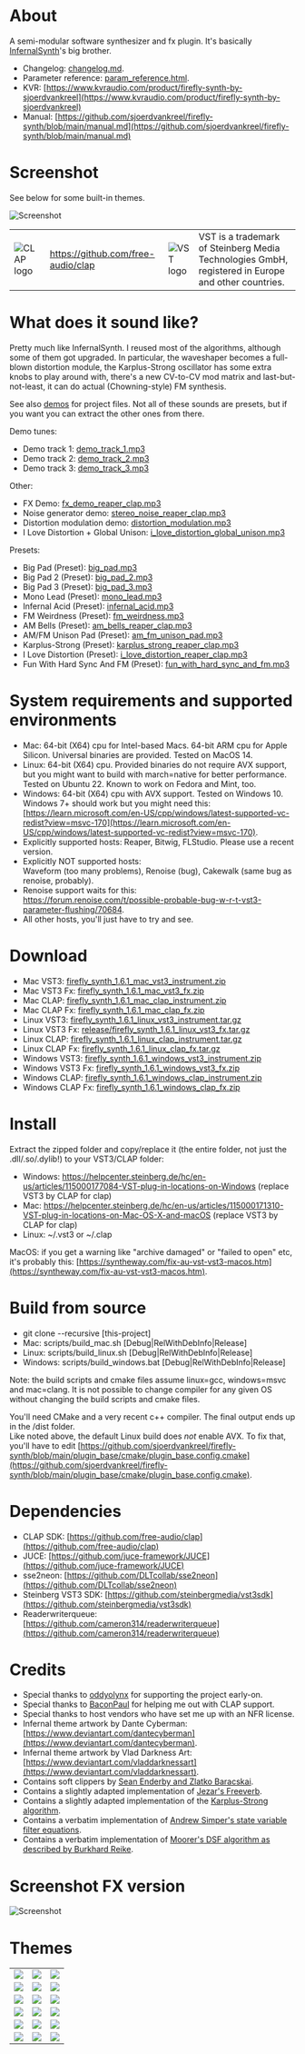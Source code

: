 # About

A semi-modular software synthesizer and fx plugin.
It's basically [InfernalSynth](https://github.com/sjoerdvankreel/infernal-synth)'s big brother.

- Changelog: [changelog.md](changelog.md).
- Parameter reference: [param_reference.html](https://htmlpreview.github.io/?https://github.com/sjoerdvankreel/firefly-synth/blob/main/param_reference.html).
- KVR: [https://www.kvraudio.com/product/firefly-synth-by-sjoerdvankreel](https://www.kvraudio.com/product/firefly-synth-by-sjoerdvankreel)
- Manual: [https://github.com/sjoerdvankreel/firefly-synth/blob/main/manual.md](https://github.com/sjoerdvankreel/firefly-synth/blob/main/manual.md)

# Screenshot

See below for some built-in themes.

![Screenshot](static/screenshot_firefly_dark.png)

<table>
  <tr>
    <td><img alt="CLAP logo" src="static/clap_logo.png"/></td>
    <td><a href="https://github.com/free-audio/clap">https://github.com/free-audio/clap</a></td>
    <td><img alt="VST logo" src="static/vst_logo.png"/></td>
    <td>VST is a trademark of Steinberg Media Technologies GmbH, registered in Europe and other countries.</td>
  </tr>
</table>

# What does it sound like?

Pretty much like InfernalSynth. I reused most of the algorithms, although some of them got upgraded. In particular,
the waveshaper becomes a full-blown distortion module, the Karplus-Strong oscillator has some extra knobs to play
around with, there's a new CV-to-CV mod matrix and last-but-not-least, it can do actual (Chowning-style) FM synthesis.

See also [demos](https://github.com/sjoerdvankreel/firefly-synth/tree/main/demos) for project files.
Not all of these sounds are presets, but if you want you can extract the other ones from there.

Demo tunes:
- Demo track 1: [demo_track_1.mp3](https://github.com/sjoerdvankreel/firefly-synth-storage/raw/main/render/demo_track_1.mp3)
- Demo track 2: [demo_track_2.mp3](https://github.com/sjoerdvankreel/firefly-synth-storage/raw/main/render/demo_track_2.mp3)
- Demo track 3: [demo_track_3.mp3](https://github.com/sjoerdvankreel/firefly-synth-storage/raw/main/render/demo_track_3.mp3)

Other:
- FX Demo: [fx_demo_reaper_clap.mp3](https://github.com/sjoerdvankreel/firefly-synth-storage/raw/main/render/fx_demo_reaper_clap.mp3)
- Noise generator demo: [stereo_noise_reaper_clap.mp3](https://github.com/sjoerdvankreel/firefly-synth-storage/raw/main/render/stereo_noise_reaper_clap.mp3)
- Distortion modulation demo: [distortion_modulation.mp3](https://github.com/sjoerdvankreel/firefly-synth-storage/raw/main/render/distortion_modulation.mp3)
- I Love Distortion + Global Unison: [i_love_distortion_global_unison.mp3](https://github.com/sjoerdvankreel/firefly-synth-storage/raw/main/render/i_love_distortion_global_unison.mp3)

Presets:
- Big Pad (Preset): [big_pad.mp3](https://github.com/sjoerdvankreel/firefly-synth-storage/raw/main/render/big_pad.mp3)
- Big Pad 2 (Preset): [big_pad_2.mp3](https://github.com/sjoerdvankreel/firefly-synth-storage/raw/main/render/big_pad_2.mp3)
- Big Pad 3 (Preset): [big_pad_3.mp3](https://github.com/sjoerdvankreel/firefly-synth-storage/raw/main/render/big_pad_3.mp3)
- Mono Lead (Preset): [mono_lead.mp3](https://github.com/sjoerdvankreel/firefly-synth-storage/raw/main/render/mono_lead_reaper_clap.mp3)
- Infernal Acid (Preset): [infernal_acid.mp3](https://github.com/sjoerdvankreel/firefly-synth-storage/raw/main/render/infernal_acid.mp3)
- FM Weirdness (Preset): [fm_weirdness.mp3](https://github.com/sjoerdvankreel/firefly-synth-storage/raw/main/render/fm_weirdness.mp3)
- AM Bells (Preset): [am_bells_reaper_clap.mp3](https://github.com/sjoerdvankreel/firefly-synth-storage/raw/main/render/am_bells_reaper_clap.mp3)
- AM/FM Unison Pad (Preset): [am_fm_unison_pad.mp3](https://github.com/sjoerdvankreel/firefly-synth-storage/raw/main/render/am_fm_unison_pad.mp3)
- Karplus-Strong (Preset): [karplus_strong_reaper_clap.mp3](https://github.com/sjoerdvankreel/firefly-synth-storage/raw/main/render/karplus_strong_reaper_clap.mp3)
- I Love Distortion (Preset): [i_love_distortion_reaper_clap.mp3](https://github.com/sjoerdvankreel/firefly-synth-storage/raw/main/render/i_love_distortion_reaper_clap.mp3)
- Fun With Hard Sync And FM (Preset): [fun_with_hard_sync_and_fm.mp3](https://github.com/sjoerdvankreel/firefly-synth-storage/raw/main/render/fun_with_hard_sync_and_fm.mp3)

# System requirements and supported environments
- Mac: 64-bit (X64) cpu for Intel-based Macs. 64-bit ARM cpu for Apple Silicon. Universal binaries are provided. Tested on MacOS 14.
- Linux: 64-bit (X64) cpu. Provided binaries do not require AVX support, but you might want to build with march=native for better performance. Tested on Ubuntu 22. Known to work on Fedora and Mint, too.
- Windows: 64-bit (X64) cpu with AVX support. Tested on Windows 10. Windows 7+ should work but you might need this:<br/>[https://learn.microsoft.com/en-US/cpp/windows/latest-supported-vc-redist?view=msvc-170](https://learn.microsoft.com/en-US/cpp/windows/latest-supported-vc-redist?view=msvc-170).
- Explicitly supported hosts: Reaper, Bitwig, FLStudio. Please use a recent version.
- Explicitly NOT supported hosts:<br/>Waveform (too many problems), Renoise (bug), Cakewalk (same bug as renoise, probably).
- Renoise support waits for this:<br/>https://forum.renoise.com/t/possible-probable-bug-w-r-t-vst3-parameter-flushing/70684.
- All other hosts, you'll just have to try and see.

# Download
- Mac VST3: [firefly_synth_1.6.1_mac_vst3_instrument.zip](https://github.com/sjoerdvankreel/firefly-synth-storage/raw/main/release/firefly_synth_1.6.1_mac_vst3_instrument.zip)
- Mac VST3 Fx: [firefly_synth_1.6.1_mac_vst3_fx.zip](https://github.com/sjoerdvankreel/firefly-synth-storage/raw/main/release/firefly_synth_1.6.1_mac_vst3_fx.zip)
- Mac CLAP: [firefly_synth_1.6.1_mac_clap_instrument.zip](https://github.com/sjoerdvankreel/firefly-synth-storage/raw/main/release/firefly_synth_1.6.1_mac_clap_instrument.zip)
- Mac CLAP Fx: [firefly_synth_1.6.1_mac_clap_fx.zip](https://github.com/sjoerdvankreel/firefly-synth-storage/raw/main/release/firefly_synth_1.6.1_mac_clap_fx.zip)
- Linux VST3: [firefly_synth_1.6.1_linux_vst3_instrument.tar.gz](https://github.com/sjoerdvankreel/firefly-synth-storage/raw/main/release/firefly_synth_1.6.1_linux_vst3_instrument.tar.gz)
- Linux VST3 Fx: [release/firefly_synth_1.6.1_linux_vst3_fx.tar.gz](https://github.com/sjoerdvankreel/firefly-synth-storage/raw/main/release/firefly_synth_1.6.1_linux_vst3_fx.tar.gz)
- Linux CLAP: [firefly_synth_1.6.1_linux_clap_instrument.tar.gz](https://github.com/sjoerdvankreel/firefly-synth-storage/raw/main/release/firefly_synth_1.6.1_linux_clap_instrument.tar.gz)
- Linux CLAP Fx: [firefly_synth_1.6.1_linux_clap_fx.tar.gz](https://github.com/sjoerdvankreel/firefly-synth-storage/raw/main/release/firefly_synth_1.6.1_linux_clap_fx.tar.gz)
- Windows VST3: [firefly_synth_1.6.1_windows_vst3_instrument.zip](https://github.com/sjoerdvankreel/firefly-synth-storage/raw/main/release/firefly_synth_1.6.1_windows_vst3_instrument.zip)
- Windows VST3 Fx: [firefly_synth_1.6.1_windows_vst3_fx.zip](https://github.com/sjoerdvankreel/firefly-synth-storage/raw/main/release/firefly_synth_1.6.1_windows_vst3_fx.zip)
- Windows CLAP: [firefly_synth_1.6.1_windows_clap_instrument.zip](https://github.com/sjoerdvankreel/firefly-synth-storage/raw/main/release/firefly_synth_1.6.1_windows_clap_instrument.zip)
- Windows CLAP Fx: [firefly_synth_1.6.1_windows_clap_fx.zip](https://github.com/sjoerdvankreel/firefly-synth-storage/raw/main/release/firefly_synth_1.6.1_windows_clap_fx.zip)

# Install
Extract the zipped folder and copy/replace it (the entire folder, not just the .dll/.so/.dylib!) to your VST3/CLAP folder:

- Windows: https://helpcenter.steinberg.de/hc/en-us/articles/115000177084-VST-plug-in-locations-on-Windows (replace VST3 by CLAP for clap)
- Mac: https://helpcenter.steinberg.de/hc/en-us/articles/115000171310-VST-plug-in-locations-on-Mac-OS-X-and-macOS (replace VST3 by CLAP for clap)
- Linux: ~/.vst3 or ~/.clap

MacOS: if you get a warning like "archive damaged" or "failed to open" etc, it's probably this: [https://syntheway.com/fix-au-vst-vst3-macos.htm](https://syntheway.com/fix-au-vst-vst3-macos.htm).

# Build from source
- git clone --recursive [this-project]
- Mac: scripts/build_mac.sh [Debug|RelWithDebInfo|Release]
- Linux: scripts/build_linux.sh [Debug|RelWithDebInfo|Release]
- Windows: scripts/build_windows.bat [Debug|RelWithDebInfo|Release]

Note: the build scripts and cmake files assume linux=gcc, windows=msvc and mac=clang.
It is not possible to change compiler for any given OS without changing the build scripts and cmake files.

You'll need CMake and a very recent c++ compiler. The final output ends up in the /dist folder. <br/>
Like noted above, the default Linux build does *not* enable AVX.
To fix that, you'll have to edit [https://github.com/sjoerdvankreel/firefly-synth/blob/main/plugin_base/cmake/plugin_base.config.cmake](https://github.com/sjoerdvankreel/firefly-synth/blob/main/plugin_base/cmake/plugin_base.config.cmake).

# Dependencies
- CLAP SDK: [https://github.com/free-audio/clap](https://github.com/free-audio/clap)
- JUCE: [https://github.com/juce-framework/JUCE](https://github.com/juce-framework/JUCE)
- sse2neon: [https://github.com/DLTcollab/sse2neon](https://github.com/DLTcollab/sse2neon)
- Steinberg VST3 SDK: [https://github.com/steinbergmedia/vst3sdk](https://github.com/steinbergmedia/vst3sdk)
- Readerwriterqueue: [https://github.com/cameron314/readerwriterqueue](https://github.com/cameron314/readerwriterqueue)

# Credits
- Special thanks to [oddyolynx](https://github.com/tank-trax) for supporting the project early-on.
- Special thanks to [BaconPaul](https://baconpaul.org/) for helping me out with CLAP support.
- Special thanks to host vendors who have set me up with an NFR license.
- Infernal theme artwork by Dante Cyberman: [https://www.deviantart.com/dantecyberman](https://www.deviantart.com/dantecyberman).
- Infernal theme artwork by Vlad Darkness Art: [https://www.deviantart.com/vladdarknessart](https://www.deviantart.com/vladdarknessart).
- Contains soft clippers by [Sean Enderby and Zlatko Baracskai](https://dafx.de/paper-archive/2012/papers/dafx12_submission_45.pdf).
- Contains a slightly adapted implementation of [Jezar's Freeverb](https://github.com/sinshu/freeverb).
- Contains a slightly adapted implementation of the [Karplus-Strong algorithm](https://blog.demofox.org/2016/06/16/synthesizing-a-pluked-string-sound-with-the-karplus-strong-algorithm).
- Contains a verbatim implementation of [Andrew Simper's state variable filter equations](https://cytomic.com/files/dsp/SvfLinearTrapOptimised2.pdf).
- Contains a verbatim implementation of [Moorer's DSF algorithm as described by Burkhard Reike](https://www.verklagekasper.de/synths/dsfsynthesis/dsfsynthesis.html).

# Screenshot FX version

![Screenshot](static/screenshot_fx_firefly_dark.png)

# Themes

<table>
  <tr>
    <td><img src="static/screenshot_firefly_dark.png"/></td>
    <td><img src="static/screenshot_firefly_light.png"/></td>
    <td><img src="static/screenshot_firefly_flat.png"/></td>
  </tr>
  <tr>
    <td><img src="static/screenshot_infernal_dark.png"/></td>
    <td><img src="static/screenshot_infernal_light.png"/></td>
    <td><img src="static/screenshot_infernal_flat.png"/></td>
  </tr>
  <tr>
    <td><img src="static/screenshot_mauve_dark.png"/></td>
    <td><img src="static/screenshot_mauve_light.png"/></td>
    <td><img src="static/screenshot_mauve_flat.png"/></td>
  </tr>
  <tr>
    <td><img src="static/screenshot_cyan_dark.png"/></td>
    <td><img src="static/screenshot_cyan_light.png"/></td>
    <td><img src="static/screenshot_cyan_flat.png"/></td>
  </tr>
  <tr>
    <td><img src="static/screenshot_orange_dark.png"/></td>
    <td><img src="static/screenshot_orange_light.png"/></td>
    <td><img src="static/screenshot_orange_flat.png"/></td>
  </tr>
  <tr>
    <td><img src="static/screenshot_cool_blue_dark.png"/></td>
    <td><img src="static/screenshot_cool_blue_light.png"/></td>
    <td><img src="static/screenshot_cool_blue_flat.png"/></td>
  </tr>
</table>
